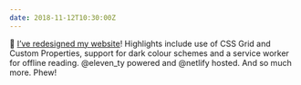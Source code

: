 ```yaml
---
date: 2018-11-12T10:30:00Z
---
```

🚨 [I’ve redesigned my website](https://paulrobertlloyd.com)! Highlights include use of CSS Grid and Custom Properties, support for dark colour schemes and a service worker for offline reading. @eleven_ty powered and @netlify hosted. And so much more. Phew!
